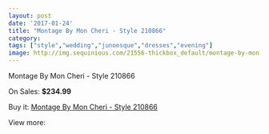 ```yaml
---
layout: post
date: '2017-01-24'
title: "Montage By Mon Cheri - Style 210866"
category: 
tags: ["style","wedding","junoesque","dresses","evening"]
image: http://img.sequinious.com/21556-thickbox_default/montage-by-mon-cheri-style-210866.jpg
---
```

Montage By Mon Cheri - Style 210866

On Sales: **$234.99**
<a href="https://www.sequinious.com/9686-montage-by-mon-cheri-style-210866.html"><amp-img layout="responsive" width="600" height="600" src="//img.sequinious.com/21556-thickbox_default/montage-by-mon-cheri-style-210866.jpg" alt="Montage By Mon Cheri - Style 210866 0" /></a>

Buy it: [Montage By Mon Cheri - Style 210866](https://www.sequinious.com/9686-montage-by-mon-cheri-style-210866.html "Montage By Mon Cheri - Style 210866")

View more: [](https://www.sequinious.com/- "")